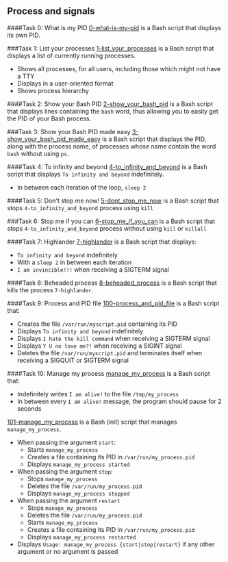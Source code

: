 ## Process and signals

####Task 0: What is my PID
[0-what-is-my-pid](0-what-is-my-pid) is a Bash script that displays its own PID.

###Task 1: List your processes
[1-list_your_processes](1-list_your_processes) is a Bash script that displays a list of currently running processes.
- Shows all processes, for all users, including those which might not have a TTY
- Displays in a user-oriented format
- Shows process hierarchy

####Task 2:  Show your Bash PID
[2-show_your_bash_pid](2-show_your_bash_pid) is a Bash script that displays lines containing the `bash` word, thus allowing you to easily get the PID of your Bash process.

###Task 3: Show your Bash PID made easy
[3-show_your_bash_pid_made_easy](3-show_your_bash_pid_made_easy) is a Bash script that displays the PID, along with the process name, of processes whose name contain the word `bash` without using  `ps`.

####Task 4: To infinity and beyond
[4-to_infinity_and_beyond](4-to_infinity_and_beyond) is a Bash script that displays `To infinity and beyond` indefinitely.
- In between each iteration of the loop, `sleep 2`

####Task 5: Don't stop me now!
[5-dont_stop_me_now](5-dont_stop_me_now) is a Bash script that stops `4-to_infinity_and_beyond` process using `kill`

###Task 6: Stop me if you can
[6-stop_me_if_you_can](6-stop_me_if_you_can) is a Bash script that stops `4-to_infinity_and_beyond` process without using `kill` or `killall`

####Task 7: Highlander
[7-highlander](7-highlander) is a Bash script that displays:
- `To infinity and beyond` indefinitely
- With a `sleep 2` in between each iteration
- `I am invincible!!!` when receiving a SIGTERM signal

####Task 8: Beheaded process
[8-beheaded_process](8-beheaded_process) is a Bash script that kills the process `7-highlander`.

####Task 9: Process and PID file
[100-process_and_pid_file](100-process_and_pid_file) is a Bash script that:
- Creates the file `/var/run/myscript.pid` containing its PID
- Displays `To infinity and beyond` indefinitely
- Displays `I hate the kill command` when receiving a SIGTERM signal
- Displays `Y U no love me?!` when receiving a SIGINT signal
- Deletes the file `/var/run/myscript.pid` and terminates itself when receiving a SIGQUIT or SIGTERM signal

####Task 10: Manage my process
[manage_my_process](manage_my_process) is a Bash script that:
- Indefinitely writes `I am alive!` to the file `/tmp/my_process`
- In between every `I am alive!` message, the program should pause for 2 seconds

[101-manage_my_process](101-manage_my_process) is a Bash (init) script that manages `manage_my_process`.
- When passing the argument `start`:
	- Starts `manage_my_process`
	- Creates a file containing its PID in `/var/run/my_process.pid`
	- Displays `manage_my_process started`
- When passing the argument `stop`:
	- Stops `manage_my_process`
	- Deletes the file `/var/run/my_process.pid`
	- Displays `manage_my_process stopped`
- When passing the argument `restart`
	- Stops `manage_my_process`
	- Deletes the file `/var/run/my_process.pid`
	- Starts `manage_my_process`
	- Creates a file containing its PID in `/var/run/my_process.pid`
	- Displays `manage_my_process restarted`
- Displays `Usage: manage_my_process {start|stop|restart}` if any other argument or no argument is passed
